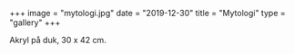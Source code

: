 +++
image = "mytologi.jpg"
date = "2019-12-30"
title = "Mytologi"
type = "gallery"
+++

Akryl på duk, 30 x 42 cm.
 

